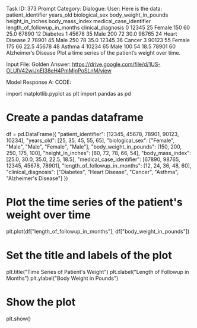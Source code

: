 Task ID: 373
Prompt Category:
Dialogue:
User:
Here is the data:
patient_identifier years_old biological_sex body_weight_in_pounds height_in_inches body_mass_index medical_case_identifier length_of_followup_in_months clinical_diagnosis
0 12345 25 Female 150 60 25.0 67890 12 Diabetes
1 45678 35 Male 200 72 30.0 98765 24 Heart Disease
2 78901 45 Male 250 78 35.0 12345 36 Cancer
3 90123 55 Female 175 66 22.5 45678 48 Asthma
4 10234 65 Male 100 54 18.5 78901 60 Alzheimer’s Disease
Plot a time series of the patient’s weight over time.

Input File:
Golden Answer:
https://drive.google.com/file/d/1US-OLUlV42wiJnEI38eH4PmMjnPoSLnM/view

Model Response A:
CODE:

import matplotlib.pyplot as plt
import pandas as pd

# Create a pandas dataframe

df = pd.DataFrame({
"patient_identifier": [12345, 45678, 78901, 90123, 10234],
"years_old": [25, 35, 45, 55, 65],
"biological_sex": ["Female", "Male", "Male", "Female", "Male"],
"body_weight_in_pounds": [150, 200, 250, 175, 100],
"height_in_inches": [60, 72, 78, 66, 54],
"body_mass_index": [25.0, 30.0, 35.0, 22.5, 18.5],
"medical_case_identifier": [67890, 98765, 12345, 45678, 78901],
"length_of_followup_in_months": [12, 24, 36, 48, 60],
"clinical_diagnosis": ["Diabetes", "Heart Disease", "Cancer", "Asthma", "Alzheimer's Disease"]
})

# Plot the time series of the patient's weight over time

plt.plot(df["length_of_followup_in_months"], df["body_weight_in_pounds"])

# Set the title and labels of the plot

plt.title("Time Series of Patient's Weight")
plt.xlabel("Length of Followup in Months")
plt.ylabel("Body Weight in Pounds")

# Show the plot

plt.show()
